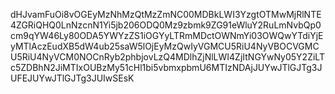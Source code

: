 dHJvamFuOi8vOGEyMzNhMzQtMzZmNC00MDBkLWI3YzgtOTMwMjRlNTE4ZGRiQHQ0LnNzcnN1Yi5jb206ODQ0Mz9zbmk9ZG91eWluY2RuLmNvbQp0cm9qYW46Ly80ODA5YWYzZS1iOGYyLTRmMDctOWNmYi03OWQwYTdiYjEyMTlAczEudXB5dW4ub25saW5lOjEyMzQwIyVGMCU5RiU4NyVBOCVGMCU5RiU4NyVCM0NOCnRyb2phbjovLzQ4MDlhZjNlLWI4ZjItNGYwNy05Y2ZiLTc5ZDBhN2JiMTIxOUBzMy51cHl1bi5vbmxpbmU6MTIzNDAjJUYwJTlGJTg3JUFEJUYwJTlGJTg3JUIwSEsK
